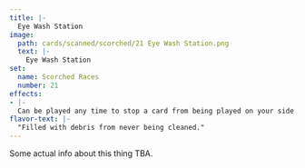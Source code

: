 ```yaml
---
title: |-
  Eye Wash Station
image: 
  path: cards/scanned/scorched/21 Eye Wash Station.png
  text: |-
    Eye Wash Station
set:
  name: Scorched Races
  number: 21
effects: 
- |-
  Can be played any time to stop a card from being played on your side. lose a turn.
flavor-text: |-
  "Filled with debris from never being cleaned."
---
```

Some actual info about this thing TBA.
